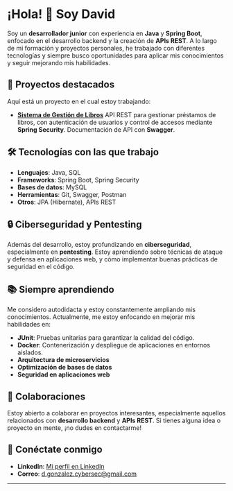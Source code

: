 # ¡Hola! 👋 Soy David

Soy un **desarrollador junior** con experiencia en **Java** y **Spring Boot**, enfocado en el desarrollo backend y la creación de **APIs REST**. A lo largo de mi formación y proyectos personales, he trabajado con diferentes tecnologías y siempre busco oportunidades para aplicar mis conocimientos y seguir mejorando mis habilidades.

## 🚀 Proyectos destacados

Aquí está un proyecto en el cual estoy trabajando:

- [**Sistema de Gestión de Libros**](https://github.com/Quilhen/API-REST-Biblioteca)
API REST para gestionar préstamos de libros, con autenticación de usuarios y control de accesos mediante **Spring Security**. Documentación de API con **Swagger**.

## 🛠️ Tecnologías con las que trabajo

- **Lenguajes**: Java, SQL
- **Frameworks**: Spring Boot, Spring Security
- **Bases de datos**: MySQL
- **Herramientas**: Git, Swagger, Postman
- **Otros**: JPA (Hibernate), APIs REST

## 🔒 Ciberseguridad y Pentesting

Además del desarrollo, estoy profundizando en **ciberseguridad**, especialmente en **pentesting**. Estoy aprendiendo sobre técnicas de ataque y defensa en aplicaciones web, y cómo implementar buenas prácticas de seguridad en el código.

## 📚 Siempre aprendiendo

Me considero autodidacta y estoy constantemente ampliando mis conocimientos. Actualmente, me estoy enfocando en mejorar mis habilidades en:

- **JUnit**: Pruebas unitarias para garantizar la calidad del código.
- **Docker**: Contenerización y despliegue de aplicaciones en entornos aislados.
- **Arquitectura de microservicios**
- **Optimización de bases de datos**
- **Seguridad en aplicaciones web**

## 🤝 Colaboraciones

Estoy abierto a colaborar en proyectos interesantes, especialmente aquellos relacionados con **desarrollo backend** y **APIs REST**. Si tienes alguna idea o proyecto en mente, ¡no dudes en contactarme!

## 🔗 Conéctate conmigo

- **LinkedIn**: [Mi perfil en LinkedIn](https://www.linkedin.com/in/davidgont)
- **Correo**: [d.gonzalez.cybersec@gmail.com](mailto:d.gonzalez.cybersec@gmail.com)

---
